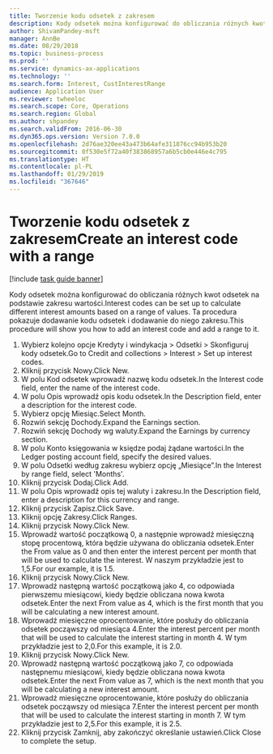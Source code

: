 ```yaml
---
title: Tworzenie kodu odsetek z zakresem
description: Kody odsetek można konfigurować do obliczania różnych kwot odsetek na podstawie zakresu wartości.
author: ShivamPandey-msft
manager: AnnBe
ms.date: 08/29/2018
ms.topic: business-process
ms.prod: ''
ms.service: dynamics-ax-applications
ms.technology: ''
ms.search.form: Interest, CustInterestRange
audience: Application User
ms.reviewer: twheeloc
ms.search.scope: Core, Operations
ms.search.region: Global
ms.author: shpandey
ms.search.validFrom: 2016-06-30
ms.dyn365.ops.version: Version 7.0.0
ms.openlocfilehash: 2d76ae320ee43a473b64afe311876cc94b953b20
ms.sourcegitcommit: 0f530e5f72a40f383868957a6b5cb0e446e4c795
ms.translationtype: HT
ms.contentlocale: pl-PL
ms.lasthandoff: 01/29/2019
ms.locfileid: "367646"
---
```

# <a name="create-an-interest-code-with-a-range"></a><span data-ttu-id="1bf02-103">Tworzenie kodu odsetek z zakresem</span><span class="sxs-lookup"><span data-stu-id="1bf02-103">Create an interest code with a range</span></span>

[!include [task guide banner](../../includes/task-guide-banner.md)]

<span data-ttu-id="1bf02-104">Kody odsetek można konfigurować do obliczania różnych kwot odsetek na podstawie zakresu wartości.</span><span class="sxs-lookup"><span data-stu-id="1bf02-104">Interest codes can be set up to calculate different interest amounts based on a range of values.</span></span> <span data-ttu-id="1bf02-105">Ta procedura pokazuje dodawanie kodu odsetek i dodawanie do niego zakresu.</span><span class="sxs-lookup"><span data-stu-id="1bf02-105">This procedure will show you how to add an interest code and add a range to it.</span></span>

1. <span data-ttu-id="1bf02-106">Wybierz kolejno opcje Kredyty i windykacja > Odsetki > Skonfiguruj kody odsetek.</span><span class="sxs-lookup"><span data-stu-id="1bf02-106">Go to Credit and collections > Interest > Set up interest codes.</span></span>
2. <span data-ttu-id="1bf02-107">Kliknij przycisk Nowy.</span><span class="sxs-lookup"><span data-stu-id="1bf02-107">Click New.</span></span>
3. <span data-ttu-id="1bf02-108">W polu Kod odsetek wprowadź nazwę kodu odsetek.</span><span class="sxs-lookup"><span data-stu-id="1bf02-108">In the Interest code field, enter the name of the interest code.</span></span>
4. <span data-ttu-id="1bf02-109">W polu Opis wprowadź opis kodu odsetek.</span><span class="sxs-lookup"><span data-stu-id="1bf02-109">In the Description field, enter a description for the interest code.</span></span>
5. <span data-ttu-id="1bf02-110">Wybierz opcję Miesiąc.</span><span class="sxs-lookup"><span data-stu-id="1bf02-110">Select Month.</span></span>
6. <span data-ttu-id="1bf02-111">Rozwiń sekcję Dochody.</span><span class="sxs-lookup"><span data-stu-id="1bf02-111">Expand the Earnings section.</span></span>
7. <span data-ttu-id="1bf02-112">Rozwiń sekcję Dochody wg waluty.</span><span class="sxs-lookup"><span data-stu-id="1bf02-112">Expand the Earnings by currency section.</span></span>
8. <span data-ttu-id="1bf02-113">W polu Konto księgowania w księdze podaj żądane wartości.</span><span class="sxs-lookup"><span data-stu-id="1bf02-113">In the Ledger posting account field, specify the desired values.</span></span>
9. <span data-ttu-id="1bf02-114">W polu Odsetki według zakresu wybierz opcję „Miesiące”.</span><span class="sxs-lookup"><span data-stu-id="1bf02-114">In the Interest by range field, select 'Months'.</span></span>
10. <span data-ttu-id="1bf02-115">Kliknij przycisk Dodaj.</span><span class="sxs-lookup"><span data-stu-id="1bf02-115">Click Add.</span></span>
11. <span data-ttu-id="1bf02-116">W polu Opis wprowadź opis tej waluty i zakresu.</span><span class="sxs-lookup"><span data-stu-id="1bf02-116">In the Description field, enter a description for this currency and range.</span></span>
12. <span data-ttu-id="1bf02-117">Kliknij przycisk Zapisz.</span><span class="sxs-lookup"><span data-stu-id="1bf02-117">Click Save.</span></span>
13. <span data-ttu-id="1bf02-118">Kliknij opcję Zakresy.</span><span class="sxs-lookup"><span data-stu-id="1bf02-118">Click Ranges.</span></span>
14. <span data-ttu-id="1bf02-119">Kliknij przycisk Nowy.</span><span class="sxs-lookup"><span data-stu-id="1bf02-119">Click New.</span></span>
15. <span data-ttu-id="1bf02-120">Wprowadź wartość początkową 0, a następnie wprowadź miesięczną stopę procentową, która będzie używana do obliczania odsetek.</span><span class="sxs-lookup"><span data-stu-id="1bf02-120">Enter the From value as 0 and then enter the interest percent per month that will be used to calculate the interest.</span></span> <span data-ttu-id="1bf02-121">W naszym przykładzie jest to 1,5.</span><span class="sxs-lookup"><span data-stu-id="1bf02-121">For our example, it is 1.5.</span></span>
16. <span data-ttu-id="1bf02-122">Kliknij przycisk Nowy.</span><span class="sxs-lookup"><span data-stu-id="1bf02-122">Click New.</span></span>
17. <span data-ttu-id="1bf02-123">Wprowadź następną wartość początkową jako 4, co odpowiada pierwszemu miesiącowi, kiedy będzie obliczana nowa kwota odsetek.</span><span class="sxs-lookup"><span data-stu-id="1bf02-123">Enter the next From value as 4, which is the first month that you will be calculating a new interest amount.</span></span>
18. <span data-ttu-id="1bf02-124">Wprowadź miesięczne oprocentowanie, które posłuży do obliczania odsetek począwszy od miesiąca 4.</span><span class="sxs-lookup"><span data-stu-id="1bf02-124">Enter the interest percent per month that will be used to calculate the interest starting in month 4.</span></span> <span data-ttu-id="1bf02-125">W tym przykładzie jest to 2,0.</span><span class="sxs-lookup"><span data-stu-id="1bf02-125">For this example, it is 2.0.</span></span>
19. <span data-ttu-id="1bf02-126">Kliknij przycisk Nowy.</span><span class="sxs-lookup"><span data-stu-id="1bf02-126">Click New.</span></span>
20. <span data-ttu-id="1bf02-127">Wprowadź następną wartość początkową jako 7, co odpowiada następnemu miesiącowi, kiedy będzie obliczana nowa kwota odsetek.</span><span class="sxs-lookup"><span data-stu-id="1bf02-127">Enter the next From value as 7, which is the next month that you will be calculating a new interest amount.</span></span>
21. <span data-ttu-id="1bf02-128">Wprowadź miesięczne oprocentowanie, które posłuży do obliczania odsetek począwszy od miesiąca 7.</span><span class="sxs-lookup"><span data-stu-id="1bf02-128">Enter the interest percent per month that will be used to calculate the interest starting in month 7.</span></span> <span data-ttu-id="1bf02-129">W tym przykładzie jest to 2,5.</span><span class="sxs-lookup"><span data-stu-id="1bf02-129">For this example, it is 2.5.</span></span>
22. <span data-ttu-id="1bf02-130">Kliknij przycisk Zamknij, aby zakończyć określanie ustawień.</span><span class="sxs-lookup"><span data-stu-id="1bf02-130">Click Close to complete the setup.</span></span>

